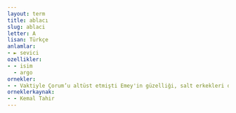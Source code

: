 ```yaml
---
layout: term
title: ablacı
slug: ablaci
letter: A
lisan: Türkçe
anlamlar:
- ► sevici
ozellikler:
- - isim
  - argo
ornekler:
- - Vaktiyle Çorum’u altüst etmişti Emey'in güzelliği, salt erkekleri değil, ablacı karıları da yakmış, kül etmişti.
orneklerkaynak:
- - Kemal Tahir
---
```

